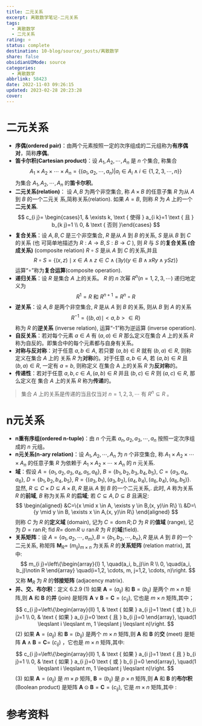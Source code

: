 ```yaml
---
title: 二元关系
excerpt: 离散数学笔记-二元关系
tags:
  - 离散数学
  - 二元关系
rating: ⭐
status: complete
destination: 10-blog/source/_posts/离散数学
share: false
obsidianUIMode: source
categories:
  - 离散数学
abbrlink: 58423
date: 2022-11-03 09:26:15
updated: 2023-02-28 20:23:28
cover:
---
```


# 二元关系
- **序偶(ordered pair)**：由两个元素按照一定的次序组成的二元组称为**有序偶对**，简称**序偶**。
- **笛卡尔积(Cartesian product)**：设 $A_1, A_2, \cdots, A_n$ 是 $n$ 个集合, 称集合
$$
A_1 \times A_2 \times \cdots \times A_n=\left\{(a_1, a_2, \cdots, a_n)| a_i \in A_i \wedge i \in\{1,2,3, \cdots, n\}\right\}
$$
为集合 $A_1, A_2, \cdots, A_n$ 的**笛卡尔积**。
- **二元关系(relation)**： 设 $A, B$ 为两个非空集合, 称 $A \times B$ 的任意子集 $R$ 为从 $A$ 到 $B$ 的一个二元关 系,简称关系(relation). 如果 $A=B$, 则称 $R$ 为 $A$ 上的一个**二元关系**.
$$
c_{i j}= \begin{cases}1, & \exists k, \text { 使得 } a_{i k}=1 \text { 且 } b_{k j}=1 \\ 0, & \text { 否则 }\end{cases}
$$
- **复合关系**：设 $A, B, C$ 是三个非空集合, $R$ 是从 $A$ 到 $B$ 的关系, $S$ 是从 $B$ 到 $C$ 的关系 (也 可简单地描述为 $R: A \rightarrow B, S: B \rightarrow C$ ), 则 $R$ 与 $S$ 的**复合关系 (合成关系)** (composite relation) $R \circ S$ 是从 $A$ 到 $C$ 的关系,并且
$$
R \circ S=\{(x, z)\mid x \in A \wedge z \in C \wedge(\exists y)(y \in B \wedge x R y \wedge y S z)\}
$$
运算“$\circ$”称为**复合运算**(composite operation).
- **递归关系**：设 $R$ 是集合 $A$ 上的关系。 $R$ 的 $n$ 次幂 $R^n(n=1,2,3, \cdots)$ 递归地定义为
$$
R^1=R \text { 和 } R^{n+1}=R^n \circ R
$$
- **逆关系**：设 $A, B$ 是两个非空集合, $R$ 是从 $A$ 到 $B$ 的关系, 则从 $B$ 到 $A$ 的关系
$$
R^{-1}=\{(b, a)\mid<a, b>\in R\}
$$
称为 $R$ 的**逆关系** (inverse relation), 运算“-1”称为逆运算 (inverse operation). 
- **自反关系**：若对每个元素 $a \in A$ 有 $(a, a) \in R$ 那么定义在集合 $A$ 上的关系 $R$ 称为自反的。即集合中的每个元素都与自身有关系。
- **对称与反对称**：对于任意 $a, b \in A$, 若只要 $(a, b) \in R$ 就有 $(b, a) \in R$, 则称定义在集合 $A$ 上的 关系 $R$ 为**对称**的。对于任意 $a, b \in A$, 若 $(a, b) \in R$ 且 $(b, a) \in R$, 一定有 $a=b$, 则称定义 在集合 $\mathrm{A}$ 上的关系 $R$ 为**反对称**的。
- **传递性**：若对于任意 $a, b, c \in A,(a, b) \in R$ 并且 $(b, c) \in R$ 则 $(a, c) \in R$, 那么定义在 集合 $A$ 上的关系 $R$ 称为**传递**的。
> 集合 $A$ 上的关系是传递的当且仅当对 $n=1, 2, 3, \cdots$ 有 $R^n \subseteq R$ 。

# n元关系
- **n重有序组(ordered n-tuple)**：由 $n$ 个元素 $a_n, a_2, a_3,\cdots , a_n$ 按照一定次序组成的 $n$ 元组。
- **n元关系(n-ary relation)**：设 $A_1, A_2, \cdots, A_n$ 为 $n$ 个非空集合, 称 $A_1 \times A_2 \times \cdots \times A_n$ 的任意子集 $R$ 为依赖于 $A_1 \times A_2 \times \cdots \times A_n$ 的 $n$ 元关系.
- **域**：假设 $A=\left\{a_1, a_2, a_3, a_4, a_5, a_6\right\}$, $B=\left\{b_1, b_2, b_3, b_4, b_5\right\}$, $C=\left\{a_3, a_4, a_6\right\}$, $D=\left\{b_1, b_2, b_4, b_5\right\}$, $R=\left\{(a_3, b_1),(a_3, b_2),(a_4, b_4),(a_6, b_4),(a_6, b_5)\right\}$. 显然, $R \subseteq C \times D \subseteq A \times B$, $R$ 是从 $A$ 到 $B$ 的一个二元关系,. 此时, $A$ 称为关系 $R$ 的**前域**, $B$ 称为关系 $R$ 的**后域**; 若 $C \subseteq A, D \subseteq B$ 且满足:
$$
\begin{aligned}
&C=\{x \mid x \in A, \exists y \in B,(x, y)\in R\} \\
&D=\{y \mid y \in B, \exists x \in A,(x, y)\in R\}
\end{aligned}
$$
则称 $C$ 为 $R$ 的**定义域** (domain), 记为 $C=\operatorname{dom} R ; D$ 为 $R$ 的**值域** (range), 记为 $D=\operatorname{ran} R$; fld $R=$ $\operatorname{dom} R \cup \operatorname{ran} R$ 为 $R$ 的**域**(field).
- **关系矩阵**：设 $A=\left\{a_1, a_2, \cdots, a_m\right\}, B=\left\{b_1, b_2, \cdots, b_n\right\}, R$ 是从 $A$ 到 $B$ 的一个二元关系, 称矩阵 $\boldsymbol{M}_R=$ $\left(m_{i j}\right)_{m \times n}$ 为关系 $R$ 的**关系矩阵** (relation matrix), 其中:
$$
m_{i j}=\left\{\begin{array}{l}
1, \quad(a_i, b_j)\in R \\
0, \quad(a_i, b_j)\notin R
\end{array} \quad(i=1,2, \cdots, m, j=1,2, \cdots, n)\right.
$$
又称 $\boldsymbol{M}_R$ 为 $R$ 的**邻接矩阵** (adjacency matrix).
- **并、交、布尔积**：定义 6.2.9 (1) 如果 $\boldsymbol{A}=\left(a_{i j}\right)$ 和 $\boldsymbol{B}=\left(b_{i j}\right)$ 是两个 $m \times n$ 矩阵,则 $\boldsymbol{A}$ 和 $\boldsymbol{B}$ 的**并** (join) 是矩阵 $\boldsymbol{A} \vee \boldsymbol{B}=\boldsymbol{C}=\left(c_{i j}\right)$, 它也是 $m \times n$ 矩阵,其中；
$$
c_{i j}=\left\{\begin{array}{ll}
1, & \text { 如果 } a_{i j}=1 \text { 或 } b_{i j}=1 \\
0, & \text { 如果 } a_{i j}=0 \text { 且 } b_{i j}=0
\end{array}, \quad(1 \leqslant i \leqslant m, 1 \leqslant j \leqslant n)\right.
$$
(2) 如果 $\boldsymbol{A}=\left(a_{i j}\right)$ 和 $\boldsymbol{B}=\left(b_{i j}\right)$ 是两个 $m \times n$ 矩阵,则 $\boldsymbol{A}$ 和 $\boldsymbol{B}$ 的**交** (meet) 是矩阵 $\boldsymbol{A} \wedge \boldsymbol{B}=\boldsymbol{C}=$ $\left(c_{i j}\right)$ ，它也是 $m \times n$ 矩阵,其中:
$$
c_{i j}=\left\{\begin{array}{ll}
1, & \text { 如果 } a_{i j}=1 \text { 且 } b_{i j}=1 \\
0, & \text { 如果 } a_{i j}=0 \text { 或 } b_{i j}=0
\end{array}, \quad(1 \leqslant i \leqslant m, 1 \leqslant j \leqslant n)\right.
$$
(3) 如果 $\boldsymbol{A}=\left(a_{i j}\right)$ 是 $m \times p$ 矩阵, $\boldsymbol{B}=\left(b_{i j}\right)$ 是 $p \times n$ 矩阵,则 $\boldsymbol{A}$ 和 $\boldsymbol{B}$ 的**布尔积**(Boolean product) 是矩阵 $\boldsymbol{A} \odot \boldsymbol{B}=\boldsymbol{C}=\left(c_{i j}\right)$, 它是 $m \times n$ 矩阵,其中 :
  

# 参考资料

[^1]: 离散数学及其应用（原书第8版） (Kenneth H. Rosen)- [[含不等式约束的优化问题]]
[^2]: 离散数学及其应用（第3版）-傅彦
